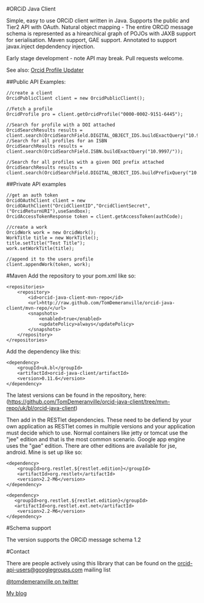 #ORCiD Java Client 

Simple, easy to use ORCiD client written in Java.  Supports the public and Tier2 API with OAuth.  Natural object mapping - The entire ORCiD message schema is represented as a hirearchical graph of POJOs with JAXB support for serialisation.  Maven support, GAE support.  Annotated to support javax.inject depdendency injection.

Early stage development - note API may break.  Pull requests welcome.

See also: [Orcid Profile Updater](https://github.com/TomDemeranville/orcid-update-java)

##Public API Examples:

	//create a client
	OrcidPublicClient client = new OrcidPublicClient();

	//Fetch a profile
	OrcidProfile pro = client.getOrcidProfile("0000-0002-9151-6445");

	//Search for profile with a DOI attached
	OrcidSearchResults results = client.search(OrcidSearchField.DIGITAL_OBJECT_IDS.buildExactQuery("10.9997/abc123"));
	//Search for all profiles for an ISBN
	OrcidSearchResults results = client.search(OrcidSearchField.ISBN.buildExactQuery("10.9997/"));

	//Search for all profiles with a given DOI prefix attached
	OrcidSearchResults results = client.search(OrcidSearchField.DIGITAL_OBJECT_IDS.buildPrefixQuery("10.9997/"));


##Private API examples
	
	//get an auth token
	OrcidOAuthClient client = new OrcidOAuthClient("OrcidClientID","OrcidClientSecret",("OrcidReturnURI"),useSandbox);
	OrcidAccessTokenResponse token = client.getAccessToken(authCode);

	//create a work
	OrcidWork work = new OrcidWork();
	WorkTitle title = new WorkTitle();
	title.setTitle("Test Title");
	work.setWorkTitle(title);

	//append it to the users profile
	client.appendWork(token, work);

#Maven
Add the repository to your pom.xml like so:

	<repositories>
		<repository>
	        <id>orcid-java-client-mvn-repo</id>
	        <url>http://raw.github.com/TomDemeranville/orcid-java-client/mvn-repo/</url>
	        <snapshots>
	            <enabled>true</enabled>
	            <updatePolicy>always</updatePolicy>
	        </snapshots>
	    </repository>
    </repositories>

Add the dependency like this:

	<dependency>
		<groupId>uk.bl</groupId>
		<artifactId>orcid-java-client/artifactId>
		<version>0.11.6</version>
	</dependency>

The latest versions can be found in the repository, here: (https://github.com/TomDemeranville/orcid-java-client/tree/mvn-repo/uk/bl/orcid-java-client)

Then add in the RESTlet dependencies.  These need to be defiend by your own application as RESTlet comes in multiple versions and your application must decide which to use.  Normal containers like jetty or tomcat use the "jee" edition and that is the most common scenario. Google app engine uses the "gae" edition. There are other editions are available for jse, android.  Mine is set up like so:

	<dependency>
		<groupId>org.restlet.${restlet.edition}</groupId>
		<artifactId>org.restlet</artifactId>
		<version>2.2-M6</version>
	</dependency>

	<dependency>
	   <groupId>org.restlet.${restlet.edition}</groupId>
	   <artifactId>org.restlet.ext.net</artifactId>
		<version>2.2-M6</version>
	</dependency>

#Schema support

The version supports the ORCiD message schema 1.2

#Contact

There are people actively using this library that can be found on the orcid-api-users@googlegroups.com mailing list

[@tomdemeranville on twitter](https://twitter.com/tomdemeranville)

[My blog](http://demeranville.com)